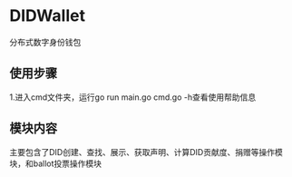 # DIDWallet
分布式数字身份钱包
## 使用步骤
1.进入cmd文件夹，运行go run main.go cmd.go -h查看使用帮助信息

## 模块内容
主要包含了DID创建、查找、展示、获取声明、计算DID贡献度、捐赠等操作模块，和ballot投票操作模块
